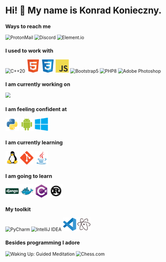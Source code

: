 # Hi! 👋 My name is Konrad Konieczny.

### Ways to reach me
<a style="text-decoration:none" href="mailto:konradkon@pm.me">
    <img src="https://img.shields.io/badge/ProtonMail-454660?style=flat-square&logo=ProtonMail&logoColor=white" alt="ProtonMail">
</a>
<a style="text-decoration:none" href="https://www.toptal.com/developers/hastebin/imayubenob.rb">
    <img src="https://img.shields.io/badge/Discord-738ADA?style=flat-square&logo=Discord&logoColor=F4F4F4" alt="Discord">
</a>
<a style="text-decoration:none" href="https://matrix.to/#/@psyhackological:matrix.org">
    <img src="https://img.shields.io/badge/Element-0DBD8B?style=flat-square&logo=Element&logoColor=white" alt="Element.io">
</a>

[comment]: # (TODO LinkedIn)

### I used to work with
<a style="text-decoration:none" href="http://www.cplusplus.org/">
    <img height="42" src="https://wikiless.org/media/wikipedia/commons/1/18/ISO_C%2B%2B_Logo.svg" alt="C++20">
</a>
<a style="text-decoration:none" href="https://dev.w3.org/html5/spec-LC/">
    <img height="42" src="https://raw.githubusercontent.com/devicons/devicon/master/icons/html5/html5-original.svg" alt="HTML5">
</a>
<a style="text-decoration:none" href="https://www.w3.org/Style/CSS/Overview.en.html">
    <img height="42" src="https://raw.githubusercontent.com/devicons/devicon/master/icons/css3/css3-original.svg" alt="CSS3"> 
</a>
<a style="text-decoration:none" href="https://www.ecma-international.org/ecma-262/">
    <img height="42" src="https://raw.githubusercontent.com/devicons/devicon/master/icons/javascript/javascript-original.svg" alt="JavaScript">
</a>
<a style="text-decoration:none" href="https://getbootstrap.com/">
    <img height="42" src="https://wikiless.org/media/wikipedia/commons/b/b2/Bootstrap_logo.svg" alt="Bootstrap5"> 
<a style="text-decoration:none" href="https://www.php.net/">
    <img height="42" src="https://wikiless.org/media/wikipedia/commons/2/27/PHP-logo.svg" alt="PHP8"> 
</a>
<a style="text-decoration:none" href="https://www.adobe.com/products/photoshop.html">
    <img height="42" src="https://www.adobe.com/content/dam/acom/one-console/icons_rebrand/ps_appicon.svg" alt="Adobe Photoshop">
</a>

### I am currently working on
<a style="text-decoration:none" href="https://github.com/Psyhackological/DDD">
    <img height="42" src="https://raw.githubusercontent.com/Psyhackological/DDD/main/ddd/logo.ico">
</a>

### I am feeling confident at
<a style="text-decoration:none" href="https://www.python.org/">
    <img height="42" src="https://github.com/devicons/devicon/raw/master/icons/python/python-original.svg" alt="Python3">
</a>
<a style="text-decoration:none" href="https://www.android.com/">
    <img height="42" src="https://github.com/devicons/devicon/raw/master/icons/android/android-plain.svg" alt="Android">
</a>
<a style="text-decoration:none" href="https://www.microsoft.com/en-us/windows/get-windows-10">
    <img height="42" src="https://github.com/devicons/devicon/raw/master/icons/windows8/windows8-original.svg" alt="Windows10">
</a>

### I am currently learning
<a style="text-decoration:none" href="https://endeavouros.com/">
    <img height="42" src="https://raw.githubusercontent.com/devicons/devicon/master/icons/linux/linux-original.svg" alt="endeavourOS">
</a>
<a style="text-decoration:none" href="https://git-scm.com/">
    <img height="42" src="https://raw.githubusercontent.com/devicons/devicon/master/icons/git/git-original.svg" alt="Git">
</a>
<a style="text-decoration:none" href="https://www.java.com/">
    <img height="42" src="https://raw.githubusercontent.com/devicons/devicon/master/icons/java/java-original.svg" alt="Java8"> 
</a>

### I am going to learn
<a style="text-decoration:none" href="https://www.djangoproject.com/">
    <img height="42" src="https://github.com/devicons/devicon/raw/master/icons/django/django-original.svg" alt="Django4">
</a>
<a style="text-decoration:none" href="https://www.docker.com/">
    <img height="42" src="https://github.com/devicons/devicon/raw/master/icons/docker/docker-original.svg" alt="Docker">
</a>
<a style="text-decoration:none" href="https://dotnet.microsoft.com/en-us/languages/csharp">
    <img height="42" src="https://raw.githubusercontent.com/devicons/devicon/master/icons/csharp/csharp-original.svg" alt="C#">
</a>
<a style="text-decoration:none" href="https://www.rust-lang.org/">
    <img height="42" src="https://raw.githubusercontent.com/devicons/devicon/master/icons/rust/rust-plain.svg" alt="Rust">
</a>

### My toolkit
<a style="text-decoration:none" href="https://www.jetbrains.com/pycharm/">
    <img height="42" src="https://upload.wikimedia.org/wikipedia/commons/1/1d/PyCharm_Icon.svg" alt="PyCharm">
</a>
<a style="text-decoration:none" href="https://www.jetbrains.com/idea/">
    <img height="42" src="https://wikiless.org/media/wikipedia/commons/9/9c/IntelliJ_IDEA_Icon.svg" alt="IntelliJ IDEA">
</a>
<a style="text-decoration:none" href="https://code.visualstudio.com/">
    <img height="42" src="https://github.com/devicons/devicon/raw/master/icons/vscode/vscode-original.svg" alt="Visual Studio Code">
</a>
<a style="text-decoration:none" href="https://atom.io/">
    <img height="42" src="https://raw.githubusercontent.com/devicons/devicon/master/icons/atom/atom-original.svg" alt="Atom">
</a>

### Besides programming I adore
<a href="https://dynamic.wakingup.com/shareOpenAccess/603789" style="text-decoration:none">
    <img height="42" src="blob:https://imgur.com/ac9a02dc-c864-4d2c-baea-f534267254a8" alt="Waking Up: Guided Meditation">
</a>
<a href="https://www.chess.com/" style="text-decoration:none">
    <img height="42" src="https://www.chess.com/bundles/web/favicons/favicon-256x256.png" alt="Chess.com">
</a>
